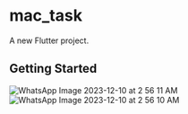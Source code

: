 # mac_task

A new Flutter project.

## Getting Started



![WhatsApp Image 2023-12-10 at 2 56 11 AM](https://github.com/garg16kanika/mac_/assets/83024944/ff033bc5-2c0a-4be0-8718-75d50c176454)
![WhatsApp Image 2023-12-10 at 2 56 10 AM](https://github.com/garg16kanika/mac_/assets/83024944/16766357-22c2-4fb8-9c4f-8a4bc1c10aa6)



